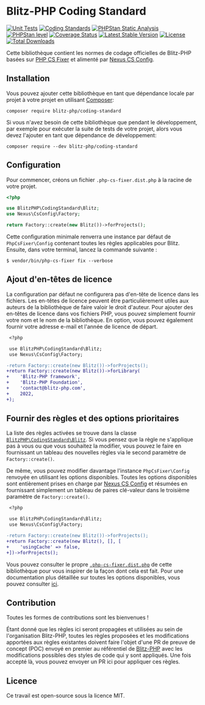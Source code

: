# Blitz-PHP Coding Standard

[![Unit Tests](https://github.com/blitz-php/coding-standard/actions/workflows/test-phpunit.yml/badge.svg)](https://github.com/blitz-php/coding-standard/actions/workflows/test-phpunit.yml)
[![Coding Standards](https://github.com/blitz-php/coding-standard/actions/workflows/test-coding-standards.yml/badge.svg)](https://github.com/blitz-php/coding-standard/actions/workflows/test-coding-standards.yml)
[![PHPStan Static Analysis](https://github.com/blitz-php/coding-standard/actions/workflows/test-phpstan.yml/badge.svg)](https://github.com/blitz-php/coding-standard/actions/workflows/test-phpstan.yml)
[![PHPStan level](https://img.shields.io/badge/PHPStan-max%20level-brightgreen)](phpstan.neon.dist)
[![Coverage Status](https://coveralls.io/repos/github/blitz-php/coding-standard/badge.svg?branch=develop)](https://coveralls.io/github/blitz-php/coding-standard?branch=develop)
[![Latest Stable Version](http://poser.pugx.org/blitz-php/coding-standard/v)](https://packagist.org/packages/blitz-php/coding-standard)
[![License](https://img.shields.io/github/license/blitz-php/coding-standard)](LICENSE)
[![Total Downloads](http://poser.pugx.org/blitz-php/coding-standard/downloads)](https://packagist.org/packages/blitz-php/coding-standard)

Cette bibliothèque contient les normes de codage officielles de Blitz-PHP basées sur [PHP CS Fixer][1] et alimenté par [Nexus CS Config][2].

## Installation

Vous pouvez ajouter cette bibliothèque en tant que dépendance locale par projet à votre projet en utilisant [Composer](https://getcomposer.org/):

    composer require blitz-php/coding-standard

Si vous n'avez besoin de cette bibliothèque que pendant le développement, par exemple pour exécuter la suite de tests de votre projet, alors vous devez l'ajouter en tant que dépendance de développement:

    composer require --dev blitz-php/coding-standard

## Configuration

Pour commencer, créons un fichier `.php-cs-fixer.dist.php` à la racine de votre projet.

```php
<?php

use BlitzPHP\CodingStandard\Blitz;
use Nexus\CsConfig\Factory;

return Factory::create(new Blitz())->forProjects();

```

Cette configuration minimale renverra une instance par défaut de `PhpCsFixer\Config` contenant toutes les règles applicables pour Blitz.
Ensuite, dans votre terminal, lancez la commande suivante :

```console
$ vendor/bin/php-cs-fixer fix --verbose
```

## Ajout d'en-têtes de licence

La configuration par défaut ne configurera pas d'en-tête de licence dans les fichiers. Les en-têtes de licence peuvent être particulièrement utiles aux auteurs de la bibliothèque de faire valoir le droit d'auteur. Pour ajouter des en-têtes de licence dans vos fichiers PHP, vous pouvez simplement fournir votre nom et le nom de la bibliothèque. En option, vous pouvez également fournir votre adresse e-mail et l'année de licence de départ.

```diff
 <?php

 use BlitzPHP\CodingStandard\Blitz;
 use Nexus\CsConfig\Factory;

-return Factory::create(new Blitz())->forProjects();
+return Factory::create(new Blitz())->forLibrary(
+    'Blitz-PHP framework',
+    'Blitz-PHP Foundation',
+    'contact@blitz-php.com',
+    2022,
+);

```

## Fournir des règles et des options prioritaires

La liste des règles activées se trouve dans la classe [`BlitzPHP\CodingStandard\Blitz`][3]. Si vous pensez que la règle ne s'applique pas à vous ou que vous souhaitez la modifier, vous pouvez le faire en fournissant un tableau des nouvelles règles via le second paramètre de `Factory::create()`.

De même, vous pouvez modifier davantage l'instance `PhpCsFixer\Config` renvoyée en utilisant les options disponibles.
Toutes les options disponibles sont entièrement prises en charge par [Nexus CS Config][2] et résumées en fournissant simplement un tableau de paires clé-valeur dans le troisième paramètre de `Factory::create()`.

```diff
 <?php

 use BlitzPHP\CodingStandard\Blitz;
 use Nexus\CsConfig\Factory;

-return Factory::create(new Blitz())->forProjects();
+return Factory::create(new Blitz(), [], [
+    'usingCache' => false,
+])->forProjects();

```

Vous pouvez consulter le propre [`.php-cs-fixer.dist.php`][4] de cette bibliothèque pour vous inspirer de la façon dont cela est fait.
Pour une documentation plus détaillée sur toutes les options disponibles, vous pouvez consulter [ici][2].

## Contribution

Toutes les formes de contributions sont les bienvenues !

Étant donné que les règles ici seront propagées et utilisées au sein de l'organisation Blitz-PHP, toutes les règles proposées et les modifications apportées aux règles existantes doivent faire l'objet d'une PR de preuve de concept (POC) envoyé en premier au référentiel de [Blitz-PHP][5] avec les modifications possibles des styles de code qui y sont appliqués. Une fois accepté là, vous pouvez envoyer un PR ici pour appliquer ces règles.

## Licence

Ce travail est open-source sous la licence MIT.

[1]: https://github.com/FriendsOfPHP/PHP-CS-Fixer
[2]: https://github.com/NexusPHP/cs-config
[3]: src/Blitz.php
[4]: .php-cs-fixer.dist.php
[5]: https://github.com/blitz-php/framework
